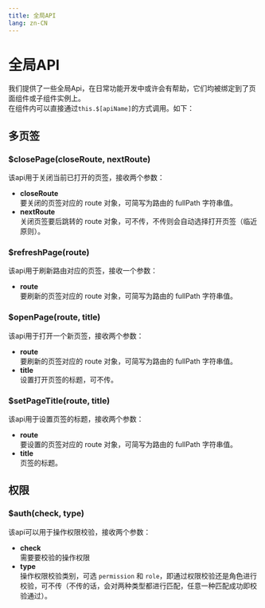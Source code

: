 ```yaml
---
title: 全局API
lang: zn-CN
---
```

# 全局API
我们提供了一些全局Api，在日常功能开发中或许会有帮助，它们均被绑定到了页面组件或子组件实例上。  
在组件内可以直接通过`this.$[apiName]`的方式调用。如下：

## 多页签
### $closePage(closeRoute, nextRoute)
该api用于关闭当前已打开的页签，接收两个参数：
* **closeRoute**  
要关闭的页签对应的 route 对象，可简写为路由的 fullPath 字符串值。
* **nextRoute**  
关闭页签要后跳转的 route 对象，可不传，不传则会自动选择打开页签（临近原则）。

### $refreshPage(route)
该api用于刷新路由对应的页签，接收一个参数：
* **route**  
要刷新的页签对应的 route 对象，可简写为路由的 fullPath 字符串值。

### $openPage(route, title)
该api用于打开一个新页签，接收两个参数：
* **route**  
要刷新的页签对应的 route 对象，可简写为路由的 fullPath 字符串值。
* **title**  
设置打开页签的标题，可不传。

### $setPageTitle(route, title)
该api用于设置页签的标题，接收两个参数：
* **route**  
要设置的页签对应的 route 对象，可简写为路由的 fullPath 字符串值。
* **title**  
页签的标题。

## 权限
### $auth(check, type)
该api可以用于操作权限校验，接收两个参数：
* **check**  
需要要校验的操作权限
* **type**  
操作权限校验类别，可选 `permission` 和 `role`，即通过权限校验还是角色进行校验，可不传（不传的话，会对两种类型都进行匹配，任意一种匹配成功即校验通过）。